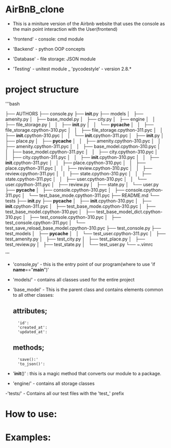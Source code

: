 # AirBnB_clone
- This is a miniture version of the Airbnb website that uses
the console as the main point interaction with the User(frontend)

- 'frontend' - console: cmd module

- 'Backend' - python OOP concepts

- 'Database' - file storage: JSON module

- 'Testing' - unitest module
_ 'pycodestyle' - version 2.8.*


# project structure
'''bash

├── AUTHORS
├── console.py
├── __init__.py
├── models
│   ├── amenity.py
│   ├── base_model.py
│   ├── city.py
│   ├── engine
│   │   ├── file_storage.py
│   │   ├── __init__.py
│   │   └── __pycache__
│   │       ├── file_storage.cpython-310.pyc
│   │       ├── file_storage.cpython-311.pyc
│   │       ├── __init__.cpython-310.pyc
│   │       └── __init__.cpython-311.pyc
│   ├── __init__.py
│   ├── place.py
│   ├── __pycache__
│   │   ├── amenity.cpython-310.pyc
│   │   ├── amenity.cpython-311.pyc
│   │   ├── base_model.cpython-310.pyc
│   │   ├── base_model.cpython-311.pyc
│   │   ├── city.cpython-310.pyc
│   │   ├── city.cpython-311.pyc
│   │   ├── __init__.cpython-310.pyc
│   │   ├── __init__.cpython-311.pyc
│   │   ├── place.cpython-310.pyc
│   │   ├── place.cpython-311.pyc
│   │   ├── review.cpython-310.pyc
│   │   ├── review.cpython-311.pyc
│   │   ├── state.cpython-310.pyc
│   │   ├── state.cpython-311.pyc
│   │   ├── user.cpython-310.pyc
│   │   └── user.cpython-311.pyc
│   ├── review.py
│   ├── state.py
│   └── user.py
├── __pycache__
│   ├── console.cpython-310.pyc
│   ├── console.cpython-311.pyc
│   └── test_base_mode.cpython-311.pyc
├── README.md
└── tests
    ├── __init__.py
    ├── __pycache__
    │   ├── __init__.cpython-310.pyc
    │   ├── __init__.cpython-311.pyc
    │   ├── test_base_mode.cpython-310.pyc
    │   ├── test_base_model.cpython-310.pyc
    │   ├── test_base_model_dict.cpython-310.pyc
    │   ├── test_console.cpython-310.pyc
    │   ├── test_console.cpython-311.pyc
    │   └── test_save_reload_base_model.cpython-310.pyc
    ├── test_console.py
    ├── test_models
    │   ├── __pycache__
    │   │   └── test_user.cpython-311.pyc
    │   ├── test_amenity.py
    │   ├── test_city.py
    │   ├── test_place.py
    │   ├── test_review.py
    │   ├── test_state.py
    │   └── test_user.py
    └── ~.vimrc



'''

- 'console,py' - this is the entry point of our
  program(where to use 'if __name__=="__main__")'

- 'models/' - contains all classes used for the entire project


- 'base_model' - This is the parent class and contains elements common to all other classes:
    ## attributes;
        'id':
        'created_at':
        'updated_at':
   ## methods;
        'save():'
        'to_json()':

- '__init__()' : this is  a magic method that converts our module to a package.

- 'engine/' - contains all storage classes


-'tests/' - Contains all our test files with the 'test_' prefix


# How to use:

# Examples:
